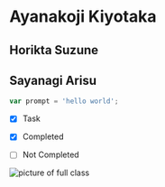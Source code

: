 # Ayanakoji Kiyotaka
## Horikta Suzune
## Sayanagi Arisu


```javascript
var prompt = 'hello world';
```

- [X] Task
- [X] Completed
- [ ] Not Completed

      
![picture of full class](https://www.comingsoon.net/wp-content/uploads/sites/3/2024/03/Classroom-of-the-Elite-Season-3-How-Many-Episodes.jpg?resize=1200,630)
